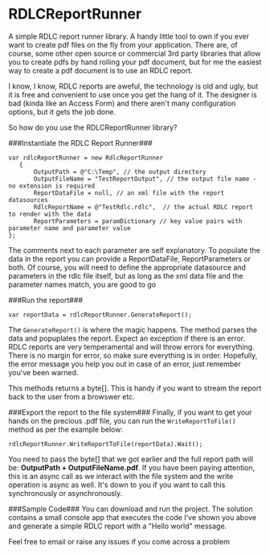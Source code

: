 RDLCReportRunner
================

A simple RDLC report runner library. A handy little tool to own if you ever want to create pdf files on the fly from your application. There are, of course, some other open source or commercial 3rd party libraries that allow you to create pdfs by  hand rolling your pdf document, but for me the easiest way to create a pdf document is to use an RDLC report.

I know, I know, RDLC reports are aweful, the technology is old and ugly, but it is free and convenient to use once you get the hang of it. The designer is bad (kinda like an Access Form) and there aren't many configuration options, but it gets the job done.

So how do you use the RDLCReportRunner library?

###Instantiate the RDLC Report Runner###

```
var rdlcReportRunner = new RdlcReportRunner
   {
       OutputPath = @"C:\Temp", // the output directory
       OutputFileName = "TestReportOutput", // the output file name - no extension is required
       ReportDataFile = null, // an xml file with the report datasources
       RdlcReportName = @"TestRdlc.rdlc",  // the actual RDLC report to render with the data
       ReportParameters = paramDictionary // key value pairs with parameter name and parameter value
};
```
The comments next to each parameter are self explanatory. To populate the data in the report you can provide a ReportDataFile, ReportParameters or both. Of course, you will need to define the appropriate datasource and parameters in the rdlc file itself, but as long as the xml data file and the parameter names match, you are good to go

###Run the report###

```
var reportData = rdlcReportRunner.GenerateReport();
```
The `GenerateReport()` is where the magic happens. The method parses the data and popuplates the report. Expect an exception if there is an error. RDLC reports are very temperamental and will throw errors for everything. There is no margin for error, so make sure everything is in order. Hopefully, the error message you help you out in case of an error, just remember you've been warned. 

This methods returns a byte[]. This is handy if you want to stream the report back to the user from a browswer etc. 

###Export the report to the file system###
Finally, if you want to get your hands on the precious .pdf file, you can run the `WriteReportToFile()` method as per the example below:

```
rdlcReportRunner.WriteReportToFile(reportData).Wait();
```
You need to pass the byte[] that we got earlier and the full report path will be: **OutputPath + OutputFileName.pdf**. If you have been paying attention, this is an async call as we interact with the file system and the write operation is async as well. It's down to you if you want to call this synchronously or asynchronously.

###Sample Code###
You can download and run the project. The solution contains a small console app that executes the code I've shown you above and generate a simple RDLC report with a "Hello world" message.

Feel free to email or raise any issues if you come across a problem
